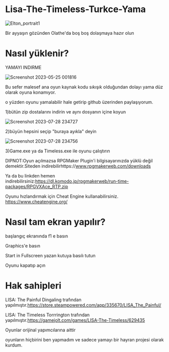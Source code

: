 # Lisa-The-Timeless-Turkce-Yama
![Elton_portrait1](https://github.com/BeytullahEvmek/Lisa-The-Timeless-Turkce-Yama/assets/130393344/5fc52cec-c55e-4824-8019-8d1904b86ca0)

Bir ayyaşın gözünden Olathe'da boş boş dolaşmaya hazır olun

# Nasıl yüklenir?
YAMAYI INDIRME

![Screenshot 2023-05-25 001816](https://github.com/BeytullahEvmek/Lisa-The-Timeless-Turkce-Yama/assets/130393344/fc352978-cffd-44e3-941b-dd3d50ccbac7)

Bu sefer malesef ana oyun kaynak kodu sıkışık olduğundan dolayı yama düz olarak oyuna konamıyor.

o yüzden oyunu yamalabilir hale getirip github üzerinden paylaşıyorum.

1)bütün zip dostalarını indirin ve aynı dosyanın içine koyun

![Screenshot 2023-07-28 234727](https://github.com/BeytullahEvmek/Lisa-The-Timeless-Turkce-Yama/assets/130393344/cbe60d7c-4443-467a-b831-e8680313a599)

2)büyün hepsini seçip "buraya ayıkla" deyin

![Screenshot 2023-07-28 234756](https://github.com/BeytullahEvmek/Lisa-The-Timeless-Turkce-Yama/assets/130393344/66a1419a-7adc-4869-ab4a-cde9fa997eb0)

3)Game.exe ya da Timeless.exe ile oyunu çalıştırın

DIPNOT:Oyun açılmazsa RPGMaker Plugin'i bilgisayarınızda yüklü değil demektir.Siteden indirebilirhttps://www.rpgmakerweb.com/downloads

Ya da bu linkden hemen indirebilirsiniz:https://dl.komodo.jp/rpgmakerweb/run-time-packages/RPGVXAce_RTP.zip

Oyunu hızlandırmak için Cheat Engine kullanabilirsiniz. https://www.cheatengine.org/

# Nasıl tam ekran yapılır?
başlangıç ekranında f1 e basın

Graphics'e basın

Start in Fullscreen yazan kutuya basılı tutun

Oyunu kapatıp açın

# Hak sahipleri

LISA: The Painful Dingaling trafından yapılmıştır.https://store.steampowered.com/app/335670/LISA_The_Painful/

LISA: The Timeless Torrrington trafından yapılmıştır.https://gamejolt.com/games/LISA-The-Timeless/629435

Oyunlar orijinal yapımcılarına aittir

oyunların hiçbirini ben yapmadım ve sadece yamayı bir hayran projesi olarak kurdum.
